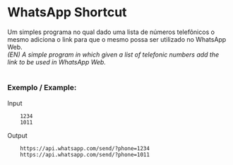 # WhatsApp Shortcut
Um simples programa no qual dado uma lista de números telefônicos o mesmo adiciona o link para que o mesmo possa ser utilizado no WhatsApp Web.  
*(EN) A simple program in which given a list of telefonic numbers add the link to be used in WhatsApp Web.*  
# 
### Exemplo / Example:

Input
~~~
    1234
    1011
~~~

Output
~~~
    https://api.whatsapp.com/send/?phone=1234
    https://api.whatsapp.com/send/?phone=1011
~~~